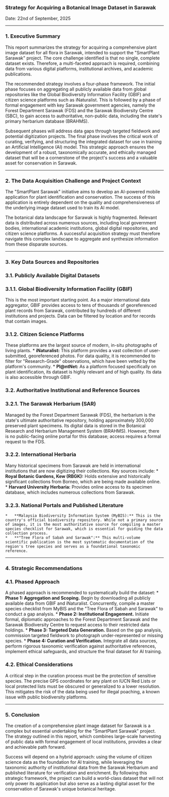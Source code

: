 ### Strategy for Acquiring a Botanical Image Dataset in Sarawak

Date: 22nd of September, 2025

---

### 1. Executive Summary

This report summarizes the strategy for acquiring a comprehensive plant image dataset for all flora in Sarawak, intended to support the "SmartPlant Sarawak" project. The core challenge identified is that no single, complete dataset exists. Therefore, a multi-faceted approach is required, combining data from various digital platforms, institutional archives, and academic publications.

The recommended strategy involves a four-phase framework. The initial phase focuses on aggregating all publicly available data from global repositories like the Global Biodiversity Information Facility (GBIF) and citizen science platforms such as iNaturalist. This is followed by a phase of formal engagement with key Sarawak government agencies, namely the Forest Department Sarawak (FDS) and the Sarawak Biodiversity Centre (SBC), to gain access to authoritative, non-public data, including the state's primary herbarium database (BRAHMS).

Subsequent phases will address data gaps through targeted fieldwork and potential digitization projects. The final phase involves the critical work of curating, verifying, and structuring the integrated dataset for use in training an Artificial Intelligence (AI) model. This strategic approach ensures the development of a robust, taxonomically accurate, and ethically managed dataset that will be a cornerstone of the project's success and a valuable asset for conservation in Sarawak.

---

### 2. The Data Acquisition Challenge and Project Context

The "SmartPlant Sarawak" initiative aims to develop an AI-powered mobile application for plant identification and conservation. The success of this application is entirely dependent on the quality and comprehensiveness of the underlying image dataset used to train its AI model.

The botanical data landscape for Sarawak is highly fragmented. Relevant data is distributed across numerous sources, including local government bodies, international academic institutions, global digital repositories, and citizen science platforms. A successful acquisition strategy must therefore navigate this complex landscape to aggregate and synthesize information from these disparate sources.

---

### 3. Key Data Sources and Repositories

### 3.1. Publicly Available Digital Datasets

### 3.1.1. Global Biodiversity Information Facility (GBIF)
This is the most important starting point. As a major international data aggregator, GBIF provides access to tens of thousands of georeferenced plant records from Sarawak, contributed by hundreds of different institutions and projects. Data can be filtered by location and for records that contain images.

### 3.1.2. Citizen Science Platforms
These platforms are the largest source of modern, in-situ photographs of living plants.
    *   **iNaturalist:** This platform provides a vast collection of user-submitted, georeferenced photos. For data quality, it is recommended to filter for "Research-Grade" observations, which have been vetted by the platform's community.
    *   **Pl@ntNet:** As a platform focused specifically on plant identification, its dataset is highly relevant and of high quality. Its data is also accessible through GBIF.

### 3.2. Authoritative Institutional and Reference Sources

### 3.2.1. The Sarawak Herbarium (SAR)
Managed by the Forest Department Sarawak (FDS), the herbarium is the state's ultimate authoritative repository, holding approximately 300,000 preserved plant specimens. Its digital data is stored in the Botanical Research and Herbarium Management System (BRAHMS). However, there is no public-facing online portal for this database; access requires a formal request to the FDS.

### 3.2.2. International Herbaria
Many historical specimens from Sarawak are held in international institutions that are now digitizing their collections. Key sources include:
    *   **Royal Botanic Gardens, Kew (RBGK):** Holds extensive and historically significant collections from Borneo, which are being made available online.
    *   **Harvard University Herbaria:** Provides online access to its specimen database, which includes numerous collections from Sarawak.

### 3.2.3. National Portals and Published Literature
    *   **Malaysia Biodiversity Information System (MyBIS):** This is the country's official biodiversity repository. While not a primary source of images, it is the most authoritative source for compiling a master species checklist for Sarawak, which is essential for guiding the data collection process.
    *   **"Tree Flora of Sabah and Sarawak":** This multi-volume scientific publication is the most systematic documentation of the region's tree species and serves as a foundational taxonomic reference.

---

### 4. Strategic Recommendations

### 4.1. Phased Approach
A phased approach is recommended to systematically build the dataset:
    *   **Phase 1: Aggregation and Scoping.** Begin by downloading all publicly available data from GBIF and iNaturalist. Concurrently, compile a master species checklist from MyBIS and the "Tree Flora of Sabah and Sarawak" to conduct a gap analysis.
    *   **Phase 2: Institutional Engagement.** Initiate formal, diplomatic approaches to the Forest Department Sarawak and the Sarawak Biodiversity Centre to request access to their restricted data holdings.
    *   **Phase 3: Targeted Data Generation.** Based on the gap analysis, commission targeted fieldwork to photograph under-represented or missing species.
    *   **Phase 4: Curation and Verification.** Integrate all data sources, perform rigorous taxonomic verification against authoritative references, implement ethical safeguards, and structure the final dataset for AI training.

### 4.2. Ethical Considerations
A critical step in the curation process must be the protection of sensitive species. The precise GPS coordinates for any plant on IUCN Red Lists or local protected lists must be obscured or generalized to a lower resolution. This mitigates the risk of the data being used for illegal poaching, a known issue with public biodiversity platforms.

---

### 5. Conclusion

The creation of a comprehensive plant image dataset for Sarawak is a complex but essential undertaking for the "SmartPlant Sarawak" project. The strategy outlined in this report, which combines large-scale harvesting of public data with formal engagement of local institutions, provides a clear and achievable path forward.

Success will depend on a hybrid approach: using the volume of citizen science data as the foundation for AI training, while leveraging the taxonomic authority of institutional data from the Sarawak Herbarium and published literature for verification and enrichment. By following this strategic framework, the project can build a world-class dataset that will not only power its application but also serve as a lasting digital asset for the conservation of Sarawak's unique botanical heritage.
